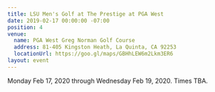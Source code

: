 ```yaml
---
title: LSU Men's Golf at The Prestige at PGA West
date: 2019-02-17 00:00:00 -07:00
position: 4
venue:
  name: PGA West Greg Norman Golf Course
  address: 81-405 Kingston Heath, La Quinta, CA 92253
  locationUrl: https://goo.gl/maps/GBHhLEW6m2Lkm3ER6
layout: event
---
```


Monday Feb 17, 2020 through Wednesday Feb 19, 2020.  Times TBA.